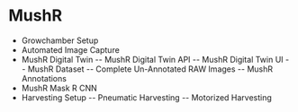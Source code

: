 # MushR

- Growchamber Setup
- Automated Image Capture
- MushR Digital Twin
-- MushR Digital Twin API
-- MushR Digital Twin UI
-- MushR Dataset
-- Complete Un-Annotated RAW Images
-- MushR Annotations
- MushR Mask R CNN
- Harvesting Setup
-- Pneumatic Harvesting
-- Motorized Harvesting 
